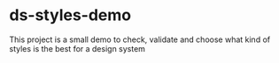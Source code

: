 # ds-styles-demo
This project is a small demo to check, validate and choose what kind of styles is the best for a design system
